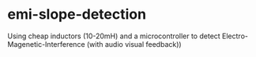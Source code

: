 # emi-slope-detection
Using cheap inductors (10-20mH) and a microcontroller to detect Electro-Magenetic-Interference (with audio visual feedback))
